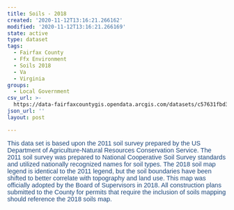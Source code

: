 ```yaml
---
title: Soils - 2018
created: '2020-11-12T13:16:21.266162'
modified: '2020-11-12T13:16:21.266169'
state: active
type: dataset
tags:
  - Fairfax County
  - Ffx Environment
  - Soils 2018
  - Va
  - Virginia
groups:
  - Local Government
csv_url: >-
  https://data-fairfaxcountygis.opendata.arcgis.com/datasets/c57631fbd31b4377993e74a2f3be5eb9_0.csv?outSR=%7B%22latestWkid%22%3A32146%2C%22wkid%22%3A32146%7D
json_url: ''
layout: post

---
```

<p><font color='#000000' size='3'>

</font></p><p style='margin: 0in 0in 0pt;'><span style='color: rgb(31, 73, 125); font-family: &quot;Calibri&quot;,sans-serif; font-size: 11pt;'>This data set is based upon the 2011 soil survey prepared by the
US Department of Agriculture-Natural Resources Conservation Service. The 2011
soil survey was prepared to National Cooperative Soil Survey standards and
utilized nationally recognized names for soil types. The 2018 soil map legend
is identical to the 2011 legend, but the soil boundaries have been shifted to
better correlate with topography and land use. This map was officially adopted
by the Board of Supervisors in 2018. All construction plans submitted to the
County for permits that require the inclusion of soils mapping should reference
the 2018 soils map.</span></p><p><font color='#000000' size='3'></font></p>
